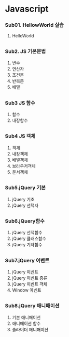 # Javascript

### Sub01. HellowWorld 실습
1. HelloWorld
##

### Sub2. JS 기본문법
1. 변수
2. 연산자
3. 조건문
4. 반복문
5. 배열
##

### Sub3 JS 함수
1. 함수
2. 내장함수
##

### Sub4 JS 객체
1. 객체
2. 내장객체
3. 배열객체
4. 브라우저객체
5. 문서객체
##

### Sub5.jQuery 기본
1. jQuery 기초
2. jQuery 선택자
##

### Sub6.jQuery함수
1. jQuery 선택함수
2. jQuery 클래스함수
3. jQuery 기타함수
##

### Sub7.jQuery 이벤트
1. jQuery 이벤트
2. jQuery 이벤트 종류
3. jQuery 이벤트 객체
4. Window 이벤트
##

### Sub8.jQuery 애니매이션
1. 기본 애니매이션
2. 애니매이션 함수
3. 슬라이더 애니매이션
##
